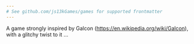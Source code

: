 ```yaml
---
# See github.com/js13kGames/games for supported frontmatter
---
```

A game strongly inspired by Galcon (https://en.wikipedia.org/wiki/Galcon), with a glitchy twist to it ...